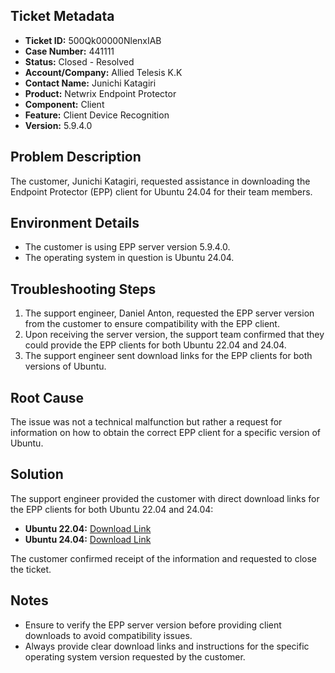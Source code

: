 ## Ticket Metadata
- **Ticket ID:** 500Qk00000NlenxIAB
- **Case Number:** 441111
- **Status:** Closed - Resolved
- **Account/Company:** Allied Telesis K.K
- **Contact Name:** Junichi Katagiri
- **Product:** Netwrix Endpoint Protector
- **Component:** Client
- **Feature:** Client Device Recognition
- **Version:** 5.9.4.0

## Problem Description
The customer, Junichi Katagiri, requested assistance in downloading the Endpoint Protector (EPP) client for Ubuntu 24.04 for their team members.

## Environment Details
- The customer is using EPP server version 5.9.4.0.
- The operating system in question is Ubuntu 24.04.

## Troubleshooting Steps
1. The support engineer, Daniel Anton, requested the EPP server version from the customer to ensure compatibility with the EPP client.
2. Upon receiving the server version, the support team confirmed that they could provide the EPP clients for both Ubuntu 22.04 and 24.04.
3. The support engineer sent download links for the EPP clients for both versions of Ubuntu.

## Root Cause
The issue was not a technical malfunction but rather a request for information on how to obtain the correct EPP client for a specific version of Ubuntu.

## Solution
The support engineer provided the customer with direct download links for the EPP clients for both Ubuntu 22.04 and 24.04:
- **Ubuntu 22.04:** [Download Link](https://download.endpointprotector.com/linux_agent/EPPLinux_v2.4.3.1007/EPPClient_ubuntu_22.04_v2.4.3.1007_x86_64.tar.gz)
- **Ubuntu 24.04:** [Download Link](https://download.endpointprotector.com/linux_agent/EPPLinux_v2.4.3.1007/EPPClient_ubuntu_24.04_v2.4.3.1007_x86_64.tar.gz)

The customer confirmed receipt of the information and requested to close the ticket.

## Notes
- Ensure to verify the EPP server version before providing client downloads to avoid compatibility issues.
- Always provide clear download links and instructions for the specific operating system version requested by the customer.